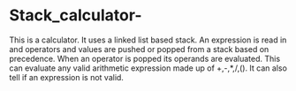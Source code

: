 # Stack_calculator-
This is a calculator. It uses a linked list based stack. An expression is read in and operators and values are pushed or popped from a stack based on precedence. When an operator is popped its operands are evaluated.  This can evaluate any valid arithmetic expression made up of +,-,*,/,(). It can also tell if an expression is not valid. 
